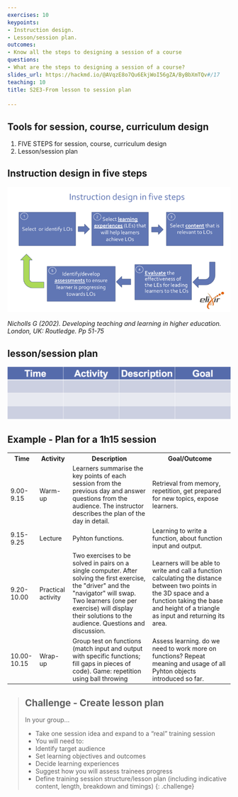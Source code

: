 ```yaml
---
exercises: 10
keypoints:
- Instruction design.
- Lesson/session plan.
outcomes:
- Know all the steps to designing a session of a course
questions:
- What are the steps to designing a session of a course?
slides_url: https://hackmd.io/@AVqzE8o7Qu6EkjWoI56gZA/ByBbXmTQv#/17
teaching: 10
title: S2E3-From lesson to session plan

---
```



## Tools for session, course, curriculum design

1. FIVE STEPS for session, course, curriculum design
2. Lesson/session plan


## Instruction design in five steps

![](../fig/Instruction_design_in_five_steps.png)

_Nicholls G (2002). Developing teaching and learning in higher education. London, UK: Routledge. Pp 51-75_


## lesson/session plan

![](../fig/Lesson_Session_Plan.png)


## Example - Plan for a 1h15 session

<table style="width:100%">
  <tr>
    <th>Time</th>
    <th>Activity</th>
    <th>Description</th>
    <th>Goal/Outcome</th>
  </tr>
  <tr>
    <td>9.00-9.15</td>
    <td>Warm-up</td>
    <td>Learners summarise the key points of each session from the previous day and answer questions from the audience. The instructor describes the plan of the day in detail.</td>
    <td>Retrieval from memory, repetition, get prepared for new topics, expose learners.</td>
  </tr>
  <tr>
    <td>9.15-9.25</td>
    <td>Lecture</td>
    <td>Pyhton functions.</td>
    <td>Learning to write a function, about function input and output.</td>
  </tr>
  <tr>
    <td>9.20-10.00</td>
    <td>Practical activity</td>
    <td>Two exercises to be solved in pairs on a single computer. After solving the first exercise, the "driver" and the "navigator" will swap. Two learners (one per exercise) will display their solutions to the audience. Questions and discussion.</td>
    <td>Learners will be able to write and call a function calculating the distance between two points in the 3D space and a function taking the base and height of a triangle as input and returning its area.</td>
  </tr>
  <td>10.00-10.15</td>
    <td>Wrap-up</td>
    <td>Group test on functions (match input and output with specific functions; fill gaps in pieces of code). Game: repetition using ball throwing</td>
    <td>Assess learning. do we need to work more on functions? Repeat meaning and usage of all Pyhton objects introduced so far.</td>
</table>


>## Challenge - Create lesson plan
>
>In your group...
>- Take one session idea and expand to a “real” training session
>- You will need to:
>  - Identify target audience
>  - Set learning objectives and outcomes
>  - Decide learning experiences
>  - Suggest how you will assess trainees progress
>- Define training session structure/lesson plan (including indicative content, length, breakdown and timings)
{: .challenge}
